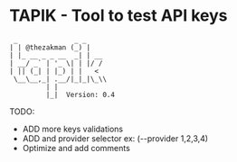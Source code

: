 # TAPIK - Tool to test API keys 


```
 _              _ _    
| | @thezakman (_) |   
| |_ __ _ _ __  _| | __
| __/ _` | '_ \| | |/ /
| || (_| | |_) | |   < 
 \__\__,_| .__/|_|_|\_\\
         | |           
         |_|  Version: 0.4
```

TODO: 
- ADD more keys validations
- ADD and provider selector ex: (--provider 1,2,3,4)
- Optimize and add comments
